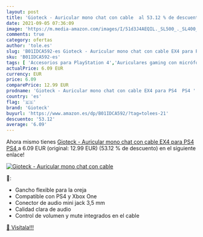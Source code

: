 ```yaml
---
layout: post
title: 'Gioteck - Auricular mono chat con cable  al 53.12 % de descuento'
date: 2021-09-05 07:36:09
image: 'https://m.media-amazon.com/images/I/51d3J4AEQIL._SL500_._SL400_.jpg'
comments: true
category: ofertas
author: 'tole.es'
slug: 'B01IDCA592-es Gioteck - Auricular mono chat con cable EX4 para PS4 PS4'
sku: 'B01IDCA592-es'
tags: [ 'Accesorios para PlayStation 4','Auriculares gaming con micrófono para PlayStation 4','Hardware y juegos para PlayStation 4','Videojuegos','gioteck','ps4', ]
actualPrice: 6.09 EUR
currency: EUR
price: 6.09
comparePrice: 12.99 EUR
prodname: 'Gioteck - Auricular mono chat con cable EX4 para PS4  PS4 '
country: 'es'
flag: '🇪🇸'
brand: 'Gioteck'
buyurl: 'https://www.amazon.es/dp/B01IDCA592/?tag=tolees-21'
descuento: '53.12'
average: '6.09'
---
```


Ahora mismo tienes [Gioteck - Auricular mono chat con cable EX4 para PS4  PS4 ](https://www.amazon.es/dp/B01IDCA592/?tag=tolees-21) a 6.09 EUR (original: 12.99 EUR) (53.12 %  de descuento) en el siguiente enlace!

[![Gioteck - Auricular mono chat con cable ](https://m.media-amazon.com/images/I/51d3J4AEQIL._SL500_._SL400_.jpg)](https://www.amazon.es/dp/B01IDCA592/?tag=tolees-21)

🔎:

- Gancho flexible para la oreja
- Compatible con PS4 y Xbox One
- Conector de audio mini jack 3,5 mm
- Calidad clara de audio
- Control de volumen y mute integrados en el cable

[🛒 Visítala!!!](https://www.amazon.es/dp/B01IDCA592/?tag=tolees-21)
